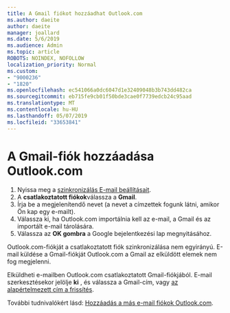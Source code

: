 ```yaml
---
title: A Gmail fiókot hozzáadhat Outlook.com
ms.author: daeite
author: daeite
manager: joallard
ms.date: 5/6/2019
ms.audience: Admin
ms.topic: article
ROBOTS: NOINDEX, NOFOLLOW
localization_priority: Normal
ms.custom:
- "9000236"
- "1820"
ms.openlocfilehash: ec541066a0dc6047d1e32409048b3b743dd482ca
ms.sourcegitcommit: eb715fe9cb01f50bde3cae0f7739edcb24c95aad
ms.translationtype: MT
ms.contentlocale: hu-HU
ms.lasthandoff: 05/07/2019
ms.locfileid: "33653841"
---
```

# <a name="add-your-gmail-account-to-outlookcom"></a>A Gmail-fiók hozzáadása Outlook.com

1. Nyissa meg a [szinkronizálás E-mail beállításait](https://go.microsoft.com/fwlink/?linkid=875264).
2. A **csatlakoztatott fiókok**válassza a **Gmail**.
3. Írja be a megjelenítendő nevet (a nevet a címzettek fogunk látni, amikor Ön kap egy e-mailt).
4. Válassza ki, ha Outlook.com importálnia kell az e-mail, a Gmail és az importált e-mail tárolására.
5. Válassza az **OK gombra** a Google bejelentkezési lap megnyitásához.

Outlook.com-fiókját a csatlakoztatott fiók szinkronizálása nem egyirányú. E-mail küldése a Gmail-fiókját Outlook.com a Gmail az elküldött elemek nem fog megjelenni.

Elküldheti e-mailben Outlook.com csatlakoztatott Gmail-fiókjából. E-mail szerkesztésekor jelölje **ki** , és válassza a Gmail-cím, vagy [az alapértelmezett cím a frissítés](https://go.microsoft.com/fwlink/?linkid=875264).

További tudnivalókért lásd: [Hozzáadás a más e-mail fiókok Outlook.com](https://support.office.com/article/c5224df4-5885-4e79-91ba-523aa743f0ba).
